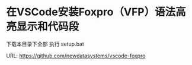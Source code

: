 # 在VSCode安装Foxpro（VFP）语法高亮显示和代码段
  
下载本目录下全部
执行 setup.bat
 
URL: https://github.com/newdatasystems/vscode-foxpro
